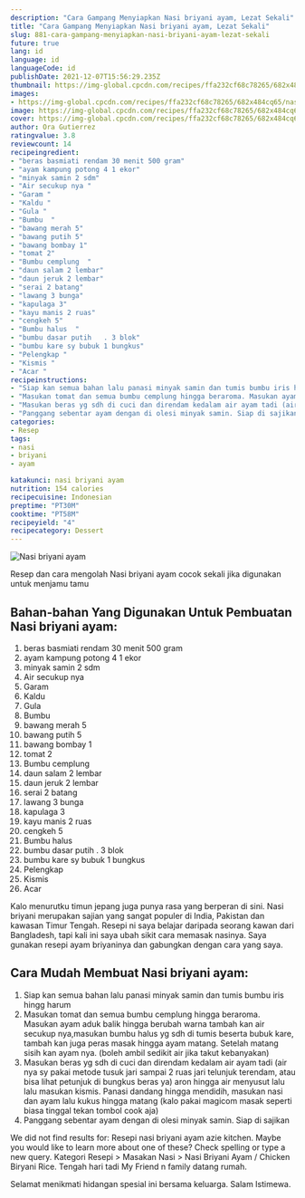 ```yaml
---
description: "Cara Gampang Menyiapkan Nasi briyani ayam, Lezat Sekali"
title: "Cara Gampang Menyiapkan Nasi briyani ayam, Lezat Sekali"
slug: 881-cara-gampang-menyiapkan-nasi-briyani-ayam-lezat-sekali
future: true
lang: id
language: id
languageCode: id
publishDate: 2021-12-07T15:56:29.235Z 
thumbnail: https://img-global.cpcdn.com/recipes/ffa232cf68c78265/682x484cq65/nasi-briyani-ayam-foto-resep-utama.png
images:
- https://img-global.cpcdn.com/recipes/ffa232cf68c78265/682x484cq65/nasi-briyani-ayam-foto-resep-utama.png
image: https://img-global.cpcdn.com/recipes/ffa232cf68c78265/682x484cq65/nasi-briyani-ayam-foto-resep-utama.png
cover: https://img-global.cpcdn.com/recipes/ffa232cf68c78265/682x484cq65/nasi-briyani-ayam-foto-resep-utama.png
author: Ora Gutierrez
ratingvalue: 3.8
reviewcount: 14
recipeingredient:
- "beras basmiati rendam 30 menit 500 gram"
- "ayam kampung potong 4 1 ekor"
- "minyak samin 2 sdm"
- "Air secukup nya "
- "Garam "
- "Kaldu "
- "Gula "
- "Bumbu  "
- "bawang merah 5"
- "bawang putih 5"
- "bawang bombay 1"
- "tomat 2"
- "Bumbu cemplung  "
- "daun salam 2 lembar"
- "daun jeruk 2 lembar"
- "serai 2 batang"
- "lawang 3 bunga"
- "kapulaga 3"
- "kayu manis 2 ruas"
- "cengkeh 5"
- "Bumbu halus  "
- "bumbu dasar putih   . 3 blok"
- "bumbu kare sy bubuk 1 bungkus"
- "Pelengkap "
- "Kismis "
- "Acar "
recipeinstructions:
- "Siap kan semua bahan lalu panasi minyak samin dan tumis bumbu iris hingg harum"
- "Masukan tomat dan semua bumbu cemplung hingga beraroma. Masukan ayam aduk balik hingga berubah warna tambah kan air secukup nya,masukan bumbu halus yg sdh di tumis beserta bubuk kare, tambah kan juga peras masak hingga ayam matang. Setelah matang sisih kan ayam nya. (boleh ambil sedikit air jika takut kebanyakan)"
- "Masukan beras yg sdh di cuci dan direndam kedalam air ayam tadi (air nya sy pakai metode tusuk jari sampai 2 ruas jari telunjuk terendam, atau bisa lihat petunjuk di bungkus beras ya) aron hingga air menyusut lalu lalu masukan kismis. Panasi dandang hingga mendidih, masukan nasi dan ayam lalu kukus hingga matang (kalo pakai magicom masak seperti biasa tinggal tekan tombol cook aja)"
- "Panggang sebentar ayam dengan di olesi minyak samin. Siap di sajikan"
categories:
- Resep
tags:
- nasi
- briyani
- ayam

katakunci: nasi briyani ayam 
nutrition: 154 calories
recipecuisine: Indonesian
preptime: "PT30M"
cooktime: "PT58M"
recipeyield: "4"
recipecategory: Dessert
---
```



![Nasi briyani ayam](https://img-global.cpcdn.com/recipes/ffa232cf68c78265/682x484cq65/nasi-briyani-ayam-foto-resep-utama.png)

Resep dan cara mengolah  Nasi briyani ayam cocok sekali jika digunakan untuk menjamu tamu

<!--inarticleads1-->

## Bahan-bahan Yang Digunakan Untuk Pembuatan Nasi briyani ayam:

1. beras basmiati rendam 30 menit 500 gram
1. ayam kampung potong 4 1 ekor
1. minyak samin 2 sdm
1. Air secukup nya 
1. Garam 
1. Kaldu 
1. Gula 
1. Bumbu  
1. bawang merah 5
1. bawang putih 5
1. bawang bombay 1
1. tomat 2
1. Bumbu cemplung  
1. daun salam 2 lembar
1. daun jeruk 2 lembar
1. serai 2 batang
1. lawang 3 bunga
1. kapulaga 3
1. kayu manis 2 ruas
1. cengkeh 5
1. Bumbu halus  
1. bumbu dasar putih   . 3 blok
1. bumbu kare sy bubuk 1 bungkus
1. Pelengkap 
1. Kismis 
1. Acar 

Kalo menurutku timun jepang juga punya rasa yang berperan di sini. Nasi briyani merupakan sajian yang sangat populer di India, Pakistan dan kawasan Timur Tengah. Resepi ni saya belajar daripada seorang kawan dari Bangladesh, tapi kali ini saya ubah sikit cara memasak nasinya. Saya gunakan resepi ayam briyaninya dan gabungkan dengan cara yang saya. 

<!--inarticleads2-->

## Cara Mudah Membuat Nasi briyani ayam:

1. Siap kan semua bahan lalu panasi minyak samin dan tumis bumbu iris hingg harum
1. Masukan tomat dan semua bumbu cemplung hingga beraroma. Masukan ayam aduk balik hingga berubah warna tambah kan air secukup nya,masukan bumbu halus yg sdh di tumis beserta bubuk kare, tambah kan juga peras masak hingga ayam matang. Setelah matang sisih kan ayam nya. (boleh ambil sedikit air jika takut kebanyakan)
1. Masukan beras yg sdh di cuci dan direndam kedalam air ayam tadi (air nya sy pakai metode tusuk jari sampai 2 ruas jari telunjuk terendam, atau bisa lihat petunjuk di bungkus beras ya) aron hingga air menyusut lalu lalu masukan kismis. Panasi dandang hingga mendidih, masukan nasi dan ayam lalu kukus hingga matang (kalo pakai magicom masak seperti biasa tinggal tekan tombol cook aja)
1. Panggang sebentar ayam dengan di olesi minyak samin. Siap di sajikan


We did not find results for: Resepi nasi briyani ayam azie kitchen. Maybe you would like to learn more about one of these? Check spelling or type a new query. Kategori Resepi &gt; Masakan Nasi &gt; Nasi Briyani Ayam / Chicken Biryani Rice. Tengah hari tadi My Friend n family datang rumah. 

Selamat menikmati hidangan spesial ini bersama keluarga. Salam Istimewa.
